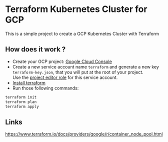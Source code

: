 Terraform Kubernetes Cluster for GCP
====================================

This is a simple project to create a GCP Kubernetes Cluster with Terraform

## How does it work ?
- Create your GCP project: [Google Cloud Console](https://console.cloud.google.com/home/dashboard)
- Create a new service account name `terraform` and generate a new key `terraform-key.json`, that you will put at the root of your project.  
Use the [project editor role](https://cloud.google.com/iam/docs/understanding-roles?hl=en) for this service account. 
- [Install terraform](https://learn.hashicorp.com/tutorials/terraform/install-cli)
- Run those following commands:

```bash
terraform init
terraform plan
terraform apply
```

## Links

https://www.terraform.io/docs/providers/google/r/container_node_pool.html
